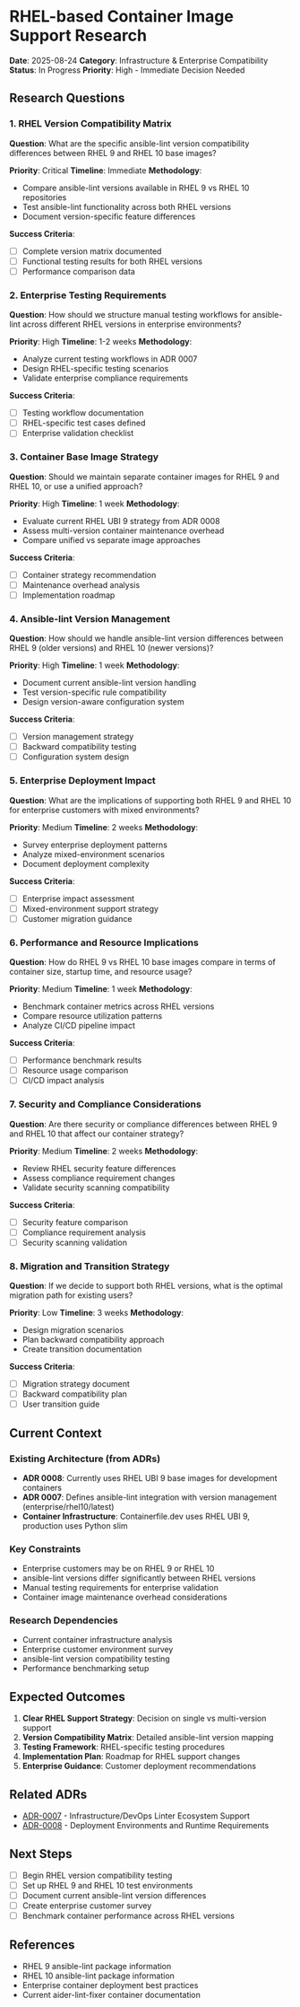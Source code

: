 # RHEL-based Container Image Support Research

**Date**: 2025-08-24
**Category**: Infrastructure & Enterprise Compatibility
**Status**: In Progress
**Priority**: High - Immediate Decision Needed

## Research Questions

### 1. RHEL Version Compatibility Matrix
**Question**: What are the specific ansible-lint version compatibility differences between RHEL 9 and RHEL 10 base images?

**Priority**: Critical
**Timeline**: Immediate
**Methodology**: 
- Compare ansible-lint versions available in RHEL 9 vs RHEL 10 repositories
- Test ansible-lint functionality across both RHEL versions
- Document version-specific feature differences

**Success Criteria**:
- [ ] Complete version matrix documented
- [ ] Functional testing results for both RHEL versions
- [ ] Performance comparison data

### 2. Enterprise Testing Requirements
**Question**: How should we structure manual testing workflows for ansible-lint across different RHEL versions in enterprise environments?

**Priority**: High
**Timeline**: 1-2 weeks
**Methodology**:
- Analyze current testing workflows in ADR 0007
- Design RHEL-specific testing scenarios
- Validate enterprise compliance requirements

**Success Criteria**:
- [ ] Testing workflow documentation
- [ ] RHEL-specific test cases defined
- [ ] Enterprise validation checklist

### 3. Container Base Image Strategy
**Question**: Should we maintain separate container images for RHEL 9 and RHEL 10, or use a unified approach?

**Priority**: High
**Timeline**: 1 week
**Methodology**:
- Evaluate current RHEL UBI 9 strategy from ADR 0008
- Assess multi-version container maintenance overhead
- Compare unified vs separate image approaches

**Success Criteria**:
- [ ] Container strategy recommendation
- [ ] Maintenance overhead analysis
- [ ] Implementation roadmap

### 4. Ansible-lint Version Management
**Question**: How should we handle ansible-lint version differences between RHEL 9 (older versions) and RHEL 10 (newer versions)?

**Priority**: High
**Timeline**: 1 week
**Methodology**:
- Document current ansible-lint version handling
- Test version-specific rule compatibility
- Design version-aware configuration system

**Success Criteria**:
- [ ] Version management strategy
- [ ] Backward compatibility testing
- [ ] Configuration system design

### 5. Enterprise Deployment Impact
**Question**: What are the implications of supporting both RHEL 9 and RHEL 10 for enterprise customers with mixed environments?

**Priority**: Medium
**Timeline**: 2 weeks
**Methodology**:
- Survey enterprise deployment patterns
- Analyze mixed-environment scenarios
- Document deployment complexity

**Success Criteria**:
- [ ] Enterprise impact assessment
- [ ] Mixed-environment support strategy
- [ ] Customer migration guidance

### 6. Performance and Resource Implications
**Question**: How do RHEL 9 vs RHEL 10 base images compare in terms of container size, startup time, and resource usage?

**Priority**: Medium
**Timeline**: 1 week
**Methodology**:
- Benchmark container metrics across RHEL versions
- Compare resource utilization patterns
- Analyze CI/CD pipeline impact

**Success Criteria**:
- [ ] Performance benchmark results
- [ ] Resource usage comparison
- [ ] CI/CD impact analysis

### 7. Security and Compliance Considerations
**Question**: Are there security or compliance differences between RHEL 9 and RHEL 10 that affect our container strategy?

**Priority**: Medium
**Timeline**: 2 weeks
**Methodology**:
- Review RHEL security feature differences
- Assess compliance requirement changes
- Validate security scanning compatibility

**Success Criteria**:
- [ ] Security feature comparison
- [ ] Compliance requirement analysis
- [ ] Security scanning validation

### 8. Migration and Transition Strategy
**Question**: If we decide to support both RHEL versions, what is the optimal migration path for existing users?

**Priority**: Low
**Timeline**: 3 weeks
**Methodology**:
- Design migration scenarios
- Plan backward compatibility approach
- Create transition documentation

**Success Criteria**:
- [ ] Migration strategy document
- [ ] Backward compatibility plan
- [ ] User transition guide

## Current Context

### Existing Architecture (from ADRs)
- **ADR 0008**: Currently uses RHEL UBI 9 base images for development containers
- **ADR 0007**: Defines ansible-lint integration with version management (enterprise/rhel10/latest)
- **Container Infrastructure**: Containerfile.dev uses RHEL UBI 9, production uses Python slim

### Key Constraints
- Enterprise customers may be on RHEL 9 or RHEL 10
- ansible-lint versions differ significantly between RHEL versions
- Manual testing requirements for enterprise validation
- Container image maintenance overhead considerations

### Research Dependencies
- Current container infrastructure analysis
- Enterprise customer environment survey
- ansible-lint version compatibility testing
- Performance benchmarking setup

## Expected Outcomes

1. **Clear RHEL Support Strategy**: Decision on single vs multi-version support
2. **Version Compatibility Matrix**: Detailed ansible-lint version mapping
3. **Testing Framework**: RHEL-specific testing procedures
4. **Implementation Plan**: Roadmap for RHEL support changes
5. **Enterprise Guidance**: Customer deployment recommendations

## Related ADRs

- [ADR-0007](../adrs/0007-infrastructure-devops-linter-ecosystem.md) - Infrastructure/DevOps Linter Ecosystem Support
- [ADR-0008](../adrs/0008-deployment-environments.md) - Deployment Environments and Runtime Requirements

## Next Steps

- [ ] Begin RHEL version compatibility testing
- [ ] Set up RHEL 9 and RHEL 10 test environments
- [ ] Document current ansible-lint version differences
- [ ] Create enterprise customer survey
- [ ] Benchmark container performance across RHEL versions

## References

- RHEL 9 ansible-lint package information
- RHEL 10 ansible-lint package information
- Enterprise container deployment best practices
- Current aider-lint-fixer container documentation

